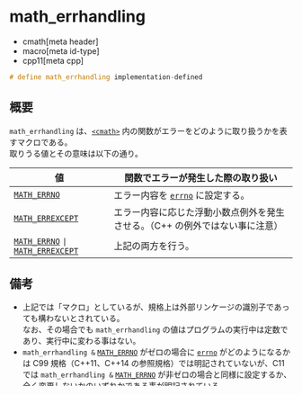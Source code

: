 # math_errhandling
* cmath[meta header]
* macro[meta id-type]
* cpp11[meta cpp]

```cpp
# define math_errhandling implementation-defined
```

## 概要
`math_errhandling` は、[`<cmath>`](../cmath.md) 内の関数がエラーをどのように取り扱うかを表すマクロである。  
取りうる値とその意味は以下の通り。

| 値 | 関数でエラーが発生した際の取り扱い |
|----|------------------------------------|
| [`MATH_ERRNO`](math_errno.md) | エラー内容を [`errno`](../cerrno/errno.md) に設定する。 |
| [`MATH_ERREXCEPT`](math_errexcept.md) | エラー内容に応じた浮動小数点例外を発生させる。（C++ の例外ではない事に注意） |
| [`MATH_ERRNO`](math_errno.md) <code>&#x7c;</code> [`MATH_ERREXCEPT`](math_errexcept.md) | 上記の両方を行う。 |



## 備考
- 上記では「マクロ」としているが、規格上は外部リンケージの識別子であっても構わないとされている。  
	なお、その場合でも `math_errhandling` の値はプログラムの実行中は定数であり、実行中に変わる事はない。
- `math_errhandling &` [`MATH_ERRNO`](math_errno.md) がゼロの場合に [`errno`](../cerrno/errno.md) がどのようになるかは C99 規格（C++11、C++14 の参照規格）では明記されていないが、C11 では `math_errhandling &` [`MATH_ERRNO`](math_errno.md) が非ゼロの場合と同様に設定するか、全く変更しないかのいずれかである事が明記されている。
- エラーが発生しなかった場合に [`errno`](../cerrno/errno.md) がどのようになるかは C99 規格（C++11、C++14 の参照規格）では明記されていないが、C11 では `math_errhandling` の値によらず変更されない事が明記されている。
- C99（C++11、C++14 の参照規格）では、処理系が ISO IEC 60559（IEEE 754 と等価）に準拠している場合、`math_errhandling &` [`MATH_ERREXCEPT`](math_errexcept.md) は非ゼロと規定されている。


## 例
```cpp example
#include <iostream>
#include <cerrno>
#include <cstring>
#include <cfenv>
#include <cmath>

// エラー状態のクリア
void clearerr()
{
  if (math_errhandling & MATH_ERREXCEPT) {
    std::feclearexcept(FE_ALL_EXCEPT);
  } else {
    errno = 0;
  }
}

// エラー状態の出力
void printerr()
{
  if (math_errhandling & MATH_ERREXCEPT) {
    int excepts = std::fetestexcept(FE_ALL_EXCEPT);
    if (excepts & FE_INVALID) {
      std::cout << "FE_INVALID\n";
    }
    if (excepts & FE_DIVBYZERO) {
      std::cout << "FE_DIVBYZERO\n";
    }
    if (excepts & FE_OVERFLOW) {
      std::cout << "FE_OVERFLOW\n";
    }
    if (excepts & FE_UNDERFLOW) {
      std::cout << "FE_UNDERFLOW\n";
    }
    if (excepts & FE_INEXACT) {
      std::cout << "FE_INEXACT\n";
    }
  } else {
    int err = errno;
    if (err != 0) {
      std::cout << std::strerror(err) << '\n';
    }
  }
}

int main()
{
  clearerr();
  double result = std::log(0.0);
  printerr();
  std::cout << "log(0) = " << result << '\n';
}
```
* math_errhandling[color ff0000]
* std::log[link log.md]
* FE_ALL_EXCEPT[link ../cfenv/fe_all_except.md]
* FE_INEXACT[link ../cfenv/fe_inexact.md]
* FE_INVALID[link ../cfenv/fe_invalid.md]
* FE_OVERFLOW[link ../cfenv/fe_overflow.md]
* FE_UNDERFLOW[link ../cfenv/fe_underflow.md]
* FE_DIVBYZERO[link ../cfenv/fe_divbyzero.md]
* errno[link ../cerrno/errno.md]

### 出力例
```
FE_DIVBYZERO
log(0) = -inf
```


## バージョン
### 言語
- C++11

### 処理系
- [Clang](/implementation.md#clang): 3.0 [mark verified]
- [GCC](/implementation.md#gcc): 4.3 [mark verified]
- [ICC](/implementation.md#icc): ??
- [Visual C++](/implementation.md#visual_cpp): ??
